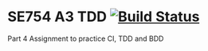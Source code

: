 # SE754 A3 TDD [![Build Status](https://travis-ci.com/ponchotang/se754-assignment3.svg?token=PGgA1mmWMWJeYukcnsYy&branch=master)](https://travis-ci.com/ponchotang/se754-assignment3)

Part 4 Assignment to practice CI, TDD and BDD
